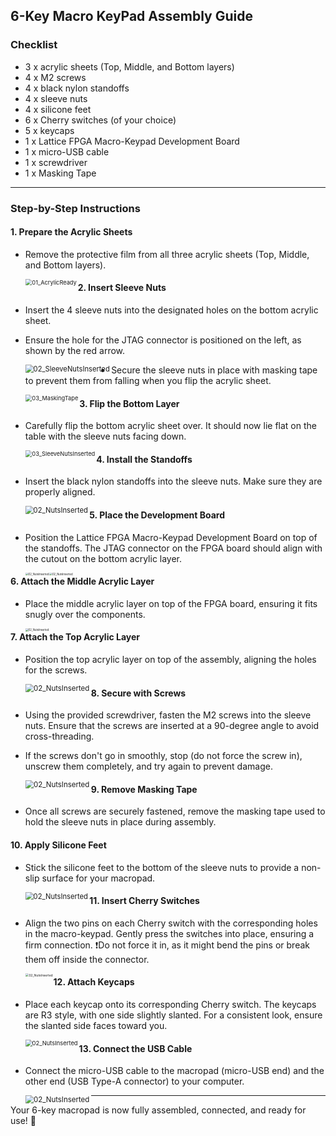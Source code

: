 ## 6-Key Macro KeyPad Assembly Guide
### Checklist


- 3 x acrylic sheets (Top, Middle, and Bottom layers)
- 4 x M2 screws
- 4 x black nylon standoffs
- 4 x sleeve nuts
- 4 x silicone feet
- 6 x Cherry switches (of your choice)
- 5 x keycaps
- 1 x Lattice FPGA Macro-Keypad Development Board
- 1 x micro-USB cable
- 1 x screwdriver
- 1 x Masking Tape

------

### Step-by-Step Instructions

#### 1. Prepare the Acrylic Sheets

- Remove the protective film from all three acrylic sheets (Top, Middle, and Bottom layers).

  <img src=".\assets\01.jpg" alt= "01_AcrylicReady" align="left" style="zoom: 66%;"  />

#### 2. Insert Sleeve Nuts

- Insert the 4 sleeve nuts into the designated holes on the bottom acrylic sheet.

- Ensure the hole for the JTAG connector is positioned on the left, as shown by the red arrow.

  <img src=".\assets\02.jpg" align="left" alt="02_SleeveNutsInserted" style="zoom: 80%;"  />

- Secure the sleeve nuts in place with masking tape to prevent them from falling when you flip the acrylic sheet.

  <img src=".\assets\02b.jpg" align="left" alt="03_MaskingTape" style="zoom: 66%;"  />

#### 3. Flip the Bottom Layer

- Carefully flip the bottom acrylic sheet over. It should now lie flat on the table with the sleeve nuts facing down.

  <img src=".\assets\03.jpg" align="left" alt="03_SleeveNutsInserted" style="zoom: 66%;"  />

#### 4. Install the Standoffs

- Insert the black nylon standoffs into the sleeve nuts. Make sure they are properly aligned.

  <img src=".\assets\04.png" align="left" alt="02_NutsInserted" style="zoom: 80%;"  />

#### 5. Place the Development Board

- Position the Lattice FPGA Macro-Keypad Development Board on top of the standoffs. The JTAG connector on the FPGA board should align with the cutout on the bottom acrylic layer.

  <img src=".\assets\05.jpeg" align="left" alt="02_NutsInserted" style="zoom: 30%;"  />

  <img src=".\assets\05b.jpeg" align="left" alt="02_NutsInserted" style="zoom: 30%;"  />

#### 6. Attach the Middle Acrylic Layer

- Place the middle acrylic layer on top of the FPGA board, ensuring it fits snugly over the components.

  <img src=".\assets\06.jpeg" align="left" alt="02_NutsInserted" style="zoom: 30%;"  />

#### 7. Attach the Top Acrylic Layer

- Position the top acrylic layer on top of the assembly, aligning the holes for the screws.

  <img src=".\assets\07.png" align="left" alt="02_NutsInserted" style="zoom: 82%;"  />

#### 8. Secure with Screws

- Using the provided screwdriver, fasten the M2 screws into the sleeve nuts. Ensure that the screws are inserted at a 90-degree angle to avoid cross-threading.

- If the screws don't go in smoothly, stop (do not force the screw in), unscrew them completely, and try again to prevent damage.

  <img src=".\assets\08.png" align="left" alt="02_NutsInserted" style="zoom: 82%;"  />

#### 9. Remove Masking Tape

- Once all screws are securely fastened, remove the masking tape used to hold the sleeve nuts in place during assembly.

#### 10. Apply Silicone Feet

- Stick the silicone feet to the bottom of the sleeve nuts to provide a non-slip surface for your macropad.

  <img src=".\assets\10.jpg" align="left" alt="02_NutsInserted" style="zoom: 80%;"  />

#### 11. Insert Cherry Switches

- Align the two pins on each Cherry switch with the corresponding holes in the macro-keypad. Gently press the switches into place, ensuring a firm connection. ❗Do not force it in, as it might bend the pins or break them off inside the connector.

  <img src=".\assets\11.jpg" align="left" alt="02_NutsInserted" style="zoom: 35%;"  />

#### 12. Attach Keycaps	

- Place each keycap onto its corresponding Cherry switch. The keycaps are R3 style, with one side slightly slanted. For a consistent look, ensure the slanted side faces toward you.

  <img src=".\assets\12.jpg" align="left" alt="02_NutsInserted" style="zoom: 67%;"  />

#### 13. Connect the USB Cable

- Connect the micro-USB cable to the macropad (micro-USB end) and the other end (USB Type-A connector) to your computer.

  <img src=".\assets\13.jpg" align="left" alt="02_NutsInserted" style="zoom: 82%;"  />

------

Your 6-key macropad is now fully assembled, connected, and ready for use! 🎉



